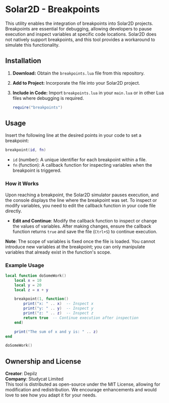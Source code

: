 # Solar2D - Breakpoints

This utility enables the integration of breakpoints into Solar2D projects. Breakpoints are essential for debugging, allowing developers to pause execution and inspect variables at specific code locations. Solar2D does not natively support breakpoints, and this tool provides a workaround to simulate this functionality.

## Installation

1. **Download:** Obtain the `breakpoints.lua` file from this repository.
2. **Add to Project:** Incorporate the file into your Solar2D project.
3. **Include in Code:** Import `breakpoints.lua` in your `main.lua` or in other Lua files where debugging is required.

    ```lua
    require("breakpoints")
    ```

## Usage

Insert the following line at the desired points in your code to set a breakpoint:

```lua
breakpoint(id, fn)
```

- `id` (number): A unique identifier for each breakpoint within a file.
- `fn` (function): A callback function for inspecting variables when the breakpoint is triggered.

### How it Works

Upon reaching a breakpoint, the Solar2D simulator pauses execution, and the console displays the line where the breakpoint was set. To inspect or modify variables, you need to edit the callback function in your code file directly.

- **Edit and Continue**: Modify the callback function to inspect or change the values of variables. After making changes, ensure the callback function returns `true` and save the file (`Ctrl+S`) to continue execution.

**Note**: The scope of variables is fixed once the file is loaded. You cannot introduce new variables at the breakpoint; you can only manipulate variables that already exist in the function's scope.

### Example Usage

```lua
local function doSomeWork()
    local x = 10
    local y = 20
    local z = x + y

    breakpoint(1, function()
        print("x: " .. x)  -- Inspect x
        print("y: " .. y)  -- Inspect y
        print("z: " .. z)  -- Inspect z
        return true  -- Continue execution after inspection
    end)

    print("The sum of x and y is: " .. z)
end

doSomeWork()
```

## Ownership and License

**Creator**: Depilz  
**Company**: Studycat Limited  
This tool is distributed as open-source under the MIT License, allowing for modification and redistribution. We encourage enhancements and would love to see how you adapt it for your needs.
